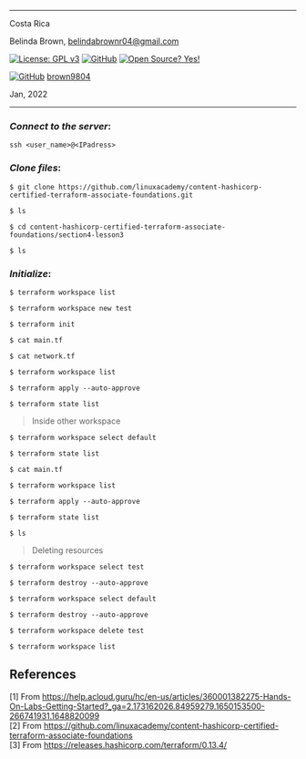 ----------

Costa Rica

Belinda Brown, belindabrownr04@gmail.com

[![License: GPL v3](https://img.shields.io/badge/License-GPLv3-blue.svg)](https://www.gnu.org/licenses/gpl-3.0)
[![GitHub](https://badgen.net/badge/icon/github?icon=github&label)](https://github.com) [![Open Source? Yes!](https://badgen.net/badge/Open%20Source%20%3F/Yes%21/blue?icon=github)](https://github.com/Naereen/badges/)

[![GitHub](https://img.shields.io/badge/--181717?logo=github&logoColor=ffffff)](https://github.com/)
[brown9804](https://github.com/brown9804)

Jan, 2022

----------


### _Connect to the server_:

`ssh <user_name>@<IPadress>`


### _Clone files_:

`$ git clone https://github.com/linuxacademy/content-hashicorp-certified-terraform-associate-foundations.git`

`$ ls`

`$ cd content-hashicorp-certified-terraform-associate-foundations/section4-lesson3`

`$ ls`

### _Initialize_:

`$ terraform workspace list`

`$ terraform workspace new test`

`$ terraform init`

`$ cat main.tf`

`$ cat network.tf`

`$ terraform workspace list`

`$ terraform apply --auto-approve` 

`$ terraform state list`

> Inside other workspace

`$ terraform workspace select default`

`$ terraform state list`

`$ cat main.tf`

`$ terraform workspace list`

`$ terraform apply --auto-approve` 

`$ terraform state list`

`$ ls`

> Deleting resources

`$ terraform workspace select test`

`$ terraform destroy --auto-approve` 

`$ terraform workspace select default`

`$ terraform destroy --auto-approve` 

`$ terraform workspace delete test`

`$ terraform workspace list`

## References

[1] From https://help.acloud.guru/hc/en-us/articles/360001382275-Hands-On-Labs-Getting-Started?_ga=2.173162026.84959279.1650153500-266741931.1648820099 <br/>
[2] From https://github.com/linuxacademy/content-hashicorp-certified-terraform-associate-foundations <br/>
[3] From https://releases.hashicorp.com/terraform/0.13.4/ <br/>
